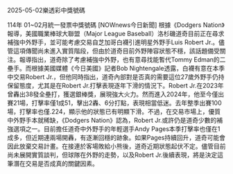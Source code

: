 
2025-05-02樂透彩中獎號碼

                                
114年 01~02月統一發票中獎號碼
                             [NOWnews今日新聞] 根據《Dodgers Nation》報導，美國職業棒球大聯盟（Major League Baseball）洛杉磯道奇目前正在尋求補強中外野手，並可能考慮交易自芝加哥白襪引進明星外野手Luis Robert Jr.。儘管這項傳聞尚未進入實質階段，但由於道奇目前外野陣容狀態不穩，該話題備受關注。報導指出，道奇除了考慮補強中外野，也有意尋找能暫代Tommy Edman的二壘手。而根據美國媒體《今日美國》記者Bob Nightengale透露，白襪有意在本季中交易Robert Jr.，但他同時指出，道奇內部對是否真的需要這位27歲外野手仍持保留態度，尤其是在Robert Jr.打擊表現逐年下滑的情況下。Robert Jr.在2023年曾轟出38發全壘打，獲選銀棒獎，展現強大火力。然而進入2024年，他至今僅出賽21場，打擊率僅1成51，擊出2轟、6分打點，表現相當低迷。去年整季出賽100場，打擊率也僅.224，顯示他的狀態已有明顯下滑。不過，在交易市場上，優質中外野手本就稀缺，《Dodgers Nation》認為，Robert Jr.或許仍是道奇少數的補強選項之一。目前擔任道奇中外野手的年輕選手Andy Pages本季打擊率也僅在1成多，但近期連兩場開轟，有逐漸回穩的跡象。如果Pages持續回升，道奇可能會因此放棄交易計畫。在接連於客場敗給小熊後，道奇近期狀態起伏不定。儘管目前尚未展開實質談判，但球隊在外野的走勢，以及Robert Jr.後續表現，將是決定這筆潛在交易是否成真的關鍵因素。
